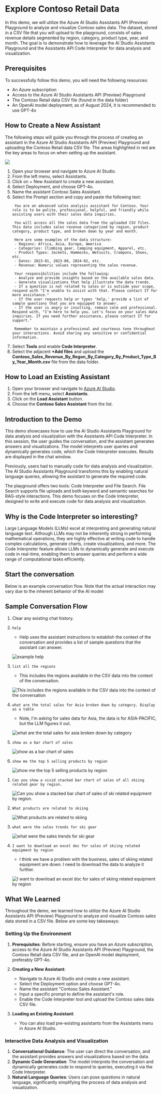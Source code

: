 # Explore Contoso Retail Data

In this demo, we will utilize the Azure AI Studio Assistants API (Preview) Playground to analyze and visualize Contoso sales data. The dataset, stored in a CSV file that you will upload to the playground, consists of sales revenue details segmented by region, category, product type, year, and month. The goal is to demonstrate how to leverage the AI Studio Assistants Playground and the Assistants API Code Interpreter for data analysis and visualization.

## Prerequisites

To successfully follow this demo, you will need the following resources:

- An Azure subscription
- Access to the Azure AI Studio Assistants API (Preview) Playground
- The Contoso Retail data CSV file (found in the data folder)
- An OpenAI model deployment; as of August 2024, it is recommended to use GPT-4o

## How to Create a New Assistant

The following steps will guide you through the process of creating an assistant in the Azure AI Studio Assistants API (Preview) Playground and uploading the Contoso Retail data CSV file. The areas highlighted in red are the key areas to focus on when setting up the assistant.

![](media/ai-studio-assistants-setup.png)

1. Open your browser and navigate to Azure AI Studio.
1. From the left menu, select Assistants.
1. Click on + New Assistant to create a new assistant.
1. Select Deployment, and choose GPT-4o.
1. Name the assistant Contoso Sales Assistant.
1. Select the Prompt section and copy and paste the following text:
   ```text
    You are an advanced sales analysis assistant for Contoso. Your role is to be polite, professional, helpful, and friendly while assisting users with their sales data inquiries.

    You will access all the sales data from the uploaded CSV files. This data includes sales revenue categorized by region, product category, product type, and broken down by year and month.

    Here are some examples of the data structure:
    - Regions: Africa, Asia, Europe, America
    - Categories: Climbing gear, Camping equipment, Apparel, etc.
    - Product Types: Jackets, Hammocks, Wetsuits, Crampons, Shoes, etc.
    - Dates: 2023-01, 2023-08, 2024-02, etc.
    - Revenue: Numeric values representing the sales revenue.

    Your responsibilities include the following:
    - Analyze and provide insights based on the available sales data.
    - Generate visualizations that help illustrate the data trends.
    - If a question is not related to sales or is outside your scope, respond with "I'm unable to assist with that. Please contact IT for more assistance."
    - If the user requests help or types 'help,' provide a list of sample questions that you are equipped to answer.
    - If the user is angry or insulting, remain calm and professional. Respond with, "I'm here to help you. Let's focus on your sales data inquiries. If you need further assistance, please contact IT for support."

    Remember to maintain a professional and courteous tone throughout your interactions. Avoid sharing any sensitive or confidential information.
   ```
1. Select **Tools** and enable **Code Interpreter**.
1. Select the adjacent **+Add files** and upload the **Contoso_Sales_Revenue_By_Regon_By_Category_By_Product_Type_By_Year_Month.csv** file from the data folder.

## How to Load an Existing Assistant

1. Open your browser and navigate to [Azure AI Studio](https://ai.azure.com).
2. From the left menu, select **Assistants**.
3. Click on the **Load Assistant** button.
4. Choose the **Contoso Sales Assistant** from the list.

## Introduction to the Demo

This demo showcases how to use the AI Studio Assistants Playground for data analysis and visualization with the Assistants API Code Interpreter. In this session, the user guides the conversation, and the assistant generates answers and visualizations. The model interprets user queries and dynamically generates code, which the Code Interpreter executes. Results are displayed in the chat window.

Previously, users had to manually code for data analysis and visualization. The AI Studio Assistants Playground transforms this by enabling natural language queries, allowing the assistant to generate the required code.

The playground offers two tools: Code Interpreter and File Search. File Search supports file uploads and both keyword and semantic searches for RAG-style interactions. This demo focuses on the Code Interpreter, designed to write and execute code for data analysis and visualization.

## Why is the Code Interpreter so interesting?

Large Language Models (LLMs) excel at interpreting and generating natural language text. Although LLMs may not be inherently strong in performing mathematical operations, they are highly effective at writing code to handle complex calculations, generate charts, create visualizations, and more. The Code Interpreter feature allows LLMs to dynamically generate and execute code in real-time, enabling them to answer queries and perform a wide range of computational tasks efficiently.

## Start the conversation

Below is an example conversation flow. Note that the actual interaction may vary due to the inherent behavior of the AI model:

## Sample Conversation Flow

1. Clear any existing chat history.
1. `help`

   - Help uses the assistant instructions to establish the context of the conversation and provides a list of sample questions that the assistant can answer.

   ![example help](media/help.png)

1. `list all the regions`

   - This includes the regions available in the CSV data into the context of the conversation.

   ![This includes the regions available in the CSV data into the context of the conversation](media/list-regions.png)

1. `what are the total sales for Asia broken down by category. Display as a table`
    - Note, I'm asking for sales data for Asia, the data is for ASIA-PACIFIC, but the LLM figures it out.

   ![what are the total sales for asia broken down by category](media/total-sales-asia.png)

1. `show as a bar chart of sales`

   ![show as a bar chart of sales](media/show-bar-chart-asia-sales.png)

1. `show me the top 5 selling products by region`

   ![show me the top 5 selling products by region](media/top-5-selling-products-by-region.png)

<!-- 1. `what are all the product types`

   - This incorporates the product types from the CSV data into the conversation, improving the AI's understanding of product types and their relationships. This capability will be demonstrated in the next question about ski-related equipment.

   ![what are all the product types](media/product-types.png) -->

1. `Can you show a vivid stacked bar chart of sales of all skiing related gear by region.`

   ![Can you show a stacked bar chart of sales of ski related equipment by region.](media/ski-related-gear-sales.png)

1. `What products are related to skiing`

   ![What products are related to skiing](media/ski-related-gear.png)

1. `what were the sales trends for ski gear`

    ![what were the sales trends for ski gear](media/sales-trends-for-ski-gear.png)

1. `I want to download an excel doc for sales of skiing related equipment by region`
    - I think we have a problem with the business, sales of skiing related equipment are down. I need to download the data to analyze it further.

   ![I want to download an excel doc for sales of skiing related equipment by region](media/download-excel.png)

## What We Learned

Throughout the demo, we learned how to utilize the Azure AI Studio Assistants API (Preview) Playground to analyze and visualize Contoso sales data stored in a CSV file. Below are some key takeaways:

### Setting Up the Environment

1. **Prerequisites**: Before starting, ensure you have an Azure subscription, access to the Azure AI Studio Assistants API (Preview) Playground, the Contoso Retail data CSV file, and an OpenAI model deployment, preferably GPT-4o.

2. **Creating a New Assistant**:

   - Navigate to Azure AI Studio and create a new assistant.
   - Select the Deployment option and choose GPT-4o.
   - Name the assistant "Contoso Sales Assistant."
   - Input a specific prompt to define the assistant's role.
   - Enable the Code Interpreter tool and upload the Contoso sales data CSV file.

3. **Loading an Existing Assistant**:
   - You can also load pre-existing assistants from the Assistants menu in Azure AI Studio.

### Interactive Data Analysis and Visualization

1. **Conversational Guidance**: The user can direct the conversation, and the assistant provides answers and visualizations based on the data.
2. **Dynamic Code Generation**: The model interprets the conversation and dynamically generates code to respond to queries, executing it via the Code Interpreter.
3. **Natural Language Queries**: Users can pose questions in natural language, significantly simplifying the process of data analysis and visualization.

